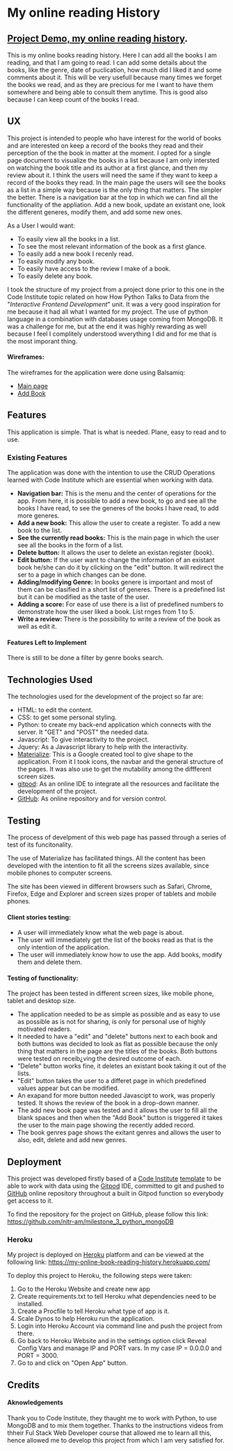 # My online reading History

## [Project Demo, my online reading history](https://my-online-book-reading-history.herokuapp.com/).

This is my online books reading history. Here I can add all the books I am reading, and that I am going to read. I can add some details about the books, like the genre, date of puclication, how much did I liked it and some comments about it.
This will be very usefull because many times we forget the books we read, and as they are precious for me I want to have them somewhere and being able to consult them anytime.
This is good also because I can keep count of the books I read. 

## UX

This project is intended to people who have interest for the world of books and are interested on keep a record of the books they read and their perception of the the book in matter at the moment. 
I opted for a single page document to visualize the books in a list because I am only intersted on watching the book title and its author at a first glance, and then my review about it. I think the users will need the same if they want to keep a record of the books they read. 
In the main page the users will see the books as a list in a simple way because is the only thing that matters. The simpler the better. 
There is a navigation bar at the top in which we can find all the functionality of the appliation. Add a new book, update an existant one, look the different generes, modify them, and add some new ones. 

As a User I would want:

- To easily view all the books in a list. 
- To see the most relevant information of the book as a first glance. 
- To easily add a new book I recenly read. 
- To easily modify any book.
- To easily have access to the review I make of a book. 
- To easily delete any book. 

I took the structure of my project from a project done prior to this one in the Code Institute topic related on how How Python Talks to Data from the "*Interactive Frontend Development*" unit. It was a very good inspiration for me because it had all what I wanted for my project. 
The use of python language in a combination with databases usage coming from MongoDB. 
It was a challenge for me, but at the end it was highly rewarding as well because I feel I complitely understood wverything I did and for me that is the most imporant thing. 

#### Wireframes:

The wireframes for the application were done using Balsamiq:

- [Main page](/wireframes/main_page.png/)
- [Add Book](/wireframes/add_book.png/)

## Features

This application is simple. That is what is needed. Plane, easy to read and to use. 

### Existing Features
The application was done with the intention to use the CRUD Operations learned with Code Institute which are essential when working with data.

* **Navigation bar:** This is the menu and the center of operations for the app. From here, it is possible to add a new book, to go and see all the books I have read, to see the generes of the books I have read, to add more generes. 
* **Add a new book:** This allow the user to create a register. To add a new book to the list. 
* **See the currently read books:** This is the main page in which the user see all the books in the form of a list. 
* **Delete button:** It allows the user to delete an existan register (book).
* **Edit button:** If the user want to change the information of an existant book he/she can do it by clicking on the "edit" button. It will redirect the ser to a page in which changes can be done. 
* **Adding/modifying Genre:** In books genere is important and most of them can be clasified in a short list of generes. There is a predefined list but it can be modified as the taste of the user. 
* **Adding a score:** For ease of use there is a list of predefined numbers to demonstrate how the user liked a book. List rnges from 1 to 5. 
* **Write a review:** There is the possibility to write a review of the book as well as edit it. 

#### Features Left to Implement

There is still to be done a filter by genre books search. 

## Technologies Used

The technologies used for the development of the project so far are: 
- HTML: to edit the content.
- CSS: to get some personal styling. 
- Python: to create my back-end application which connects with the server. It "GET" and "POST" the needed data.
- Javascript: To give interactivity to the project. 
- Jquery: As a Javascript library to help with the interactivity. 
- [Materialize](https://materializecss.com/about.html): This is a Google created tool to give shape to the application. From it I took icons, the navbar and the general structure of the pages. It was also use to get the mutability among the diffferent screen sizes. 
- [gitpod](https://www.gitpod.io/): As an online IDE to integrate all the resources and facilitate the development of the project. 
- [GitHub](https://github.com/): As online repository and for version control. 

## Testing

The process of develpment of this web page has passed through a series of test of its funcitonality. 

The use of Materialize has facilitated things. All the content has been developed with the intention to fit all the screens sizes available, since mobile phones to computer screens. 

The site has been viewed in different browsers such as Safari, Chrome, Firefox, Edge and Explorer and screen sizes proper of tablets and mobile phones. 

#### Client stories testing:

 - A user will immediately know what the web page is about.
 - The user will immediately get the list of the books read as that is the only intention of the application.
 - The user will immediately know how to use the app. Add books, modify them and delete them. 

#### Testing of functionality:

The project has been tested in different screen sizes, like mobile phone, tablet and desktop size.

- The application needed to be as simple as possible and as easy to use as possible as is not for sharing, is only for personal use of highly motivated readers. 
- It needed to have a "edit" and "delete" buttons next to each book and both buttons was decided to look as flat as possible because the only thing that matters in the page are the titles of the books. Both buttons were tested on receib¿ving the desired outcome of each.
- "Delete" button works fine, it deletes an existant book taking it out of the lists.
- "Edit" button takes the user to a differet page in which predefined values appear but can be modified. 
- An exapand for more button needed Javascipt to work, was properly tested. It shows the review of the book in a drop-down manner. 
- The add new book page was tested and it allows the user to fill all the blank spaces and then when the "Add Book" button is triggered it takes the user to the main page showing the recently added record. 
- The book genres page shows the exitant genres and allows the user to also, edit, delete and add new genres. 

## Deployment

This project was developed firstly based of a [Code Institute](https://codeinstitute.net/) [template](https://github.com/Code-Institute-Org/gitpod-full-template) to be able to work with data using the [Gitpod](https://www.gitpod.io/) IDE, committed to git and pushed to [GitHub](https://github.com/) online repository throughout a built in Gitpod function so everybody get access to it.

To find the repository for the project on GitHub, please follow this link: https://github.com/nitr-am/milestone_3_python_mongoDB

### Heroku 

My project is deployed on [Heroku](https://www.heroku.com/) platform and can be viewed at the following link: https://my-online-book-reading-history.herokuapp.com/

To deploy this project to Heroku, the following steps were taken:

1. Go to the Heroku Website and create new app
2. Create requirements.txt to tell Heroku what dependencies need to be installed.
3. Create a Procfile to tell Heroku what type of app is it.
4. Scale Dynos to help Heroku run the application.
5. Login into Heroku Account via command line and push the project from there. 
6. Go back to Heroku Website and in the settings option click Reveal Config Vars and manage IP and PORT vars. In my case IP = 0.0.0.0 and PORT = 3000. 
7. Go to and click on "Open App" button. 

## Credits

#### Aknowledgements

Thank you to Code Institute, they thaught me to work with Python, to use MongoDB and to mix them together. Thanks to the instructions videos from thheir Ful Stack Web Developer course that allowed me to learn all this, hence allowed me to develop this project from which I am very satisfied for. 
